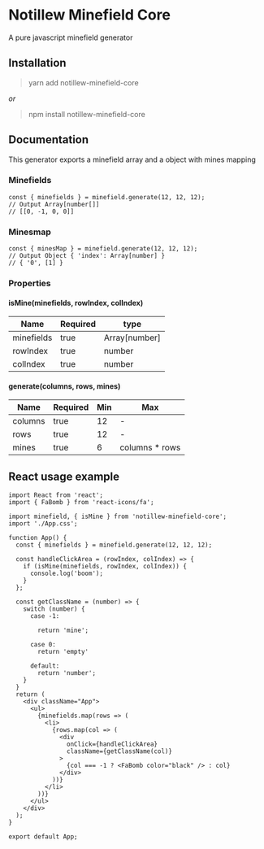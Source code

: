 # Notillew Minefield Core
A pure javascript minefield generator 

## Installation
> yarn add notillew-minefield-core

*or*

> npm install notillew-minefield-core

## Documentation
This generator exports a minefield array and a object with mines mapping

### Minefields
```
const { minefields } = minefield.generate(12, 12, 12);
// Output Array[number[]]
// [[0, -1, 0, 0]]

```

### Minesmap
```
const { minesMap } = minefield.generate(12, 12, 12);
// Output Object { 'index': Array[number] }
// { '0', [1] }

```
### Properties
#### isMine(minefields, rowIndex, colIndex)

| Name | Required | type |
|--|--|--|
| minefields | true  | Array[number] |
| rowIndex | true | number |
| colIndex | true | number |

#### generate(columns, rows, mines)

| Name | Required | Min | Max |
|--|--|--|--|
| columns | true  | 12 | - |
| rows | true  | 12 | - |
| mines | true  | 6| columns * rows |


## React usage example
```
import React from 'react';
import { FaBomb } from 'react-icons/fa';

import minefield, { isMine } from 'notillew-minefield-core';
import './App.css';

function App() {
  const { minefields } = minefield.generate(12, 12, 12);

  const handleClickArea = (rowIndex, colIndex) => {
    if (isMine(minefields, rowIndex, colIndex)) {
      console.log('boom');
    }
  };

  const getClassName = (number) => {
    switch (number) {
      case -1:
        
        return 'mine';

      case 0: 
        return 'empty'
    
      default:
        return 'number';
    }
  }
  return (
    <div className="App">
      <ul>
        {minefields.map(rows => (
          <li>
            {rows.map(col => (
              <div 
                onClick={handleClickArea}
                className={getClassName(col)}
              >
                {col === -1 ? <FaBomb color="black" /> : col}
              </div>
            ))}
          </li>
        ))}
      </ul>
    </div>
  );
}

export default App;
```